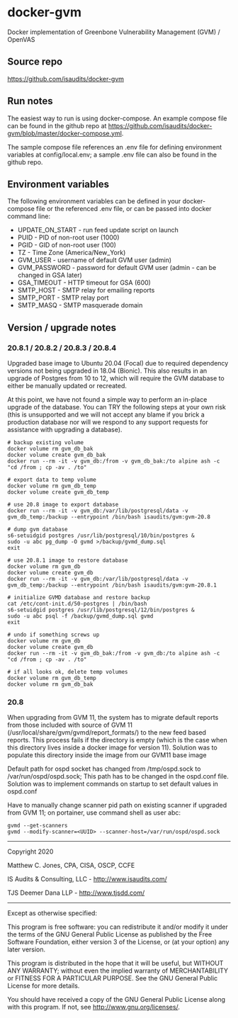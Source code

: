 # docker-gvm
Docker implementation of Greenbone Vulnerability Management (GVM) / OpenVAS

## Source repo
<https://github.com/isaudits/docker-gvm>

## Run notes
The easiest way to run is using docker-compose. An example compose file can be
found in the github repo at <https://github.com/isaudits/docker-gvm/blob/master/docker-compose.yml>.

The sample compose file references an .env file for defining environment variables
at config/local.env; a sample .env file can also be found in the github repo.

## Environment variables
The following environment variables can be defined in your docker-compose file or
the referenced .env file, or can be passed into docker command line:

- UPDATE_ON_START - run feed update script on launch
- PUID - PID of non-root user (1000)
- PGID - GID of non-root user (100)
- TZ - Time Zone (America/New_York)
- GVM_USER - username of default GVM user (admin)
- GVM_PASSWORD - password for default GVM user (admin - can be changed in GSA later)
- GSA_TIMEOUT - HTTP timeout for GSA (600)
- SMTP_HOST - SMTP relay for emailing reports
- SMTP_PORT - SMTP relay port
- SMTP_MASQ - SMTP masquerade domain


## Version / upgrade notes

### 20.8.1 / 20.8.2 / 20.8.3 / 20.8.4
Upgraded base image to Ubuntu 20.04 (Focal) due to required dependency versions not being upgraded in
18.04 (Bionic). This also results in an upgrade of Postgres from 10 to 12, which will require the GVM
database to either be manually updated or recreated. 

At this point, we have not found a simple way to perform an in-place upgrade of the database. 
You can TRY the following steps at your own risk (this is unsupported and we will not accept any
blame if you brick a production database nor will we respond to any support requests for assistance
with upgrading a database).

    # backup existing volume
    docker volume rm gvm_db_bak
    docker volume create gvm_db_bak
    docker run --rm -it -v gvm_db:/from -v gvm_db_bak:/to alpine ash -c "cd /from ; cp -av . /to"

    # export data to temp volume
    docker volume rm gvm_db_temp
    docker volume create gvm_db_temp

    # use 20.8 image to export database
    docker run --rm -it -v gvm_db:/var/lib/postgresql/data -v gvm_db_temp:/backup --entrypoint /bin/bash isaudits/gvm:gvm-20.8 

    # dump gvm database 
    s6-setuidgid postgres /usr/lib/postgresql/10/bin/postgres &
    sudo -u abc pg_dump -O gvmd >/backup/gvmd_dump.sql
    exit

    # use 20.8.1 image to restore database
    docker volume rm gvm_db
    docker volume create gvm_db
    docker run --rm -it -v gvm_db:/var/lib/postgresql/data -v gvm_db_temp:/backup --entrypoint /bin/bash isaudits/gvm:gvm-20.8.1

    # initialize GVMD database and restore backup
    cat /etc/cont-init.d/50-postgres | /bin/bash
    s6-setuidgid postgres /usr/lib/postgresql/12/bin/postgres &
    sudo -u abc psql -f /backup/gvmd_dump.sql gvmd
    exit

    # undo if something screws up
    docker volume rm gvm_db
    docker volume create gvm_db
    docker run --rm -it -v gvm_db_bak:/from -v gvm_db:/to alpine ash -c "cd /from ; cp -av . /to"

    # if all looks ok, delete temp volumes
    docker volume rm gvm_db_temp
    docker volume rm gvm_db_bak

### 20.8
When upgrading from GVM 11, the system has to migrate default reports from those included
with source of GVM 11 (/usr/local/share/gvm/gvmd/report_formats/) to the new feed based
reports. This process fails if the directory is empty (which is the case when this directory
lives inside a docker image for version 11). Solution was to populate this directory inside
the image from our GVM11 base image

Default path for ospd socket has changed from /tmp/ospd.sock to /var/run/ospd/ospd.sock;
This path has to be changed in the ospd.conf file. Solution was to implement commands
on startup to set default values in ospd.conf

Have to manually change scanner pid path on existing scanner if upgraded from GVM 11;
on portainer, use command shell as user abc:
```
gvmd --get-scanners
gvmd --modify-scanner=<UUID> --scanner-host=/var/run/ospd/ospd.sock
```

--------------------------------------------------------------------------------

Copyright 2020

Matthew C. Jones, CPA, CISA, OSCP, CCFE

IS Audits & Consulting, LLC - <http://www.isaudits.com/>

TJS Deemer Dana LLP - <http://www.tjsdd.com/>

--------------------------------------------------------------------------------

Except as otherwise specified:

This program is free software: you can redistribute it and/or modify it under
the terms of the GNU General Public License as published by the Free Software
Foundation, either version 3 of the License, or (at your option) any later
version.

This program is distributed in the hope that it will be useful, but WITHOUT ANY
WARRANTY; without even the implied warranty of MERCHANTABILITY or FITNESS FOR A
PARTICULAR PURPOSE. See the GNU General Public License for more details.

You should have received a copy of the GNU General Public License along with
this program. If not, see <http://www.gnu.org/licenses/>.